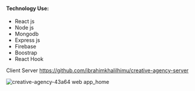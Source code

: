 #### Technology Use:
* React js
* Node js
* Mongodb
* Express js
* Firebase
* Boostrap
* React Hook

Client Server
https://github.com/ibrahimkhalilhimu/creative-agency-server

![creative-agency-43a64 web app_home](https://user-images.githubusercontent.com/67514668/97004390-d6377580-155e-11eb-8b43-db516faefe32.png)

